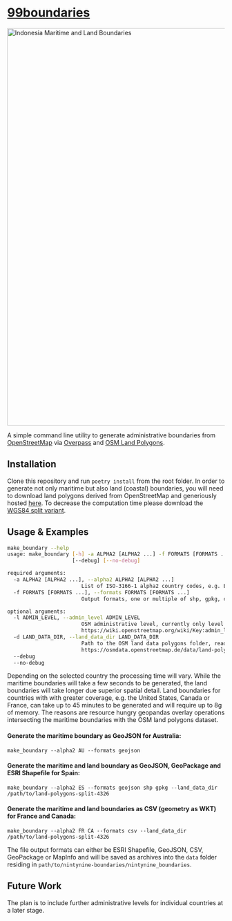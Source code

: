 # [99boundaries](https://99boundaries.com)

<img width="920" alt="Indonesia Maritime and Land Boundaries" src="https://user-images.githubusercontent.com/10322094/169665541-701d6de6-7bf9-4e8b-b098-c5a17206eb0b.png">

A simple command line utility to generate administrative boundaries from [OpenStreetMap](http://openstreetmap.org) via [Overpass](http://overpass-api.de/) and [OSM Land Polygons](https://osmdata.openstreetmap.de/data/land-polygons.html).

## Installation

Clone this repository and run `poetry install` from the root folder. In order to generate not only maritime but also land (coastal) boundaries, you will need to download land polygons derived from OpenStreetMap and generiously hosted [here](https://osmdata.openstreetmap.de/data/land-polygons.html). To decrease the computation time please download the [WGS84 split variant](https://osmdata.openstreetmap.de/download/land-polygons-split-4326.zip). 


## Usage & Examples

```sh
make_boundary --help
usage: make_boundary [-h] -a ALPHA2 [ALPHA2 ...] -f FORMATS [FORMATS ...] [-l ADMIN_LEVEL] [-d LAND_DATA_DIR]
                     [--debug] [--no-debug]

required arguments:
  -a ALPHA2 [ALPHA2 ...], --alpha2 ALPHA2 [ALPHA2 ...]
                        List of ISO-3166-1 alpha2 country codes, e.g. ES FR DE
  -f FORMATS [FORMATS ...], --formats FORMATS [FORMATS ...]
                        Output formats, one or multiple of shp, gpkg, csv, geojson, mapinfo

optional arguments:
  -l ADMIN_LEVEL, --admin_level ADMIN_LEVEL
                        OSM administrative level, currently only level 2 supported. Read more at
                        https://wiki.openstreetmap.org/wiki/Key:admin_level
  -d LAND_DATA_DIR, --land_data_dir LAND_DATA_DIR
                        Path to the OSM land data polygons folder, read more and download from
                        https://osmdata.openstreetmap.de/data/land-polygons.html
  --debug
  --no-debug
```

Depending on the selected country the processing time will vary. While the maritime boundaries will take a few seconds to be generated, the land boundaries will take longer due superior spatial detail. Land boundaries for countries with with greater coverage, e.g. the United States, Canada or France, can take up to 45 minutes to be generated and will require up to 8g of memory. The reasons are resource hungry geopandas overlay operations intersecting the maritime boundaries with the OSM land polygons dataset.

#### Generate the maritime boundary as GeoJSON for Australia:

`make_boundary --alpha2 AU --formats geojson`

#### Generate the maritime and land boundary as GeoJSON, GeoPackage and ESRI Shapefile for Spain:

`make_boundary --alpha2 ES --formats geojson shp gpkg --land_data_dir /path/to/land-polygons-split-4326`

#### Generate the maritime and land boundaries as CSV (geometry as WKT) for France and Canada:

`make_boundary --alpha2 FR CA --formats csv --land_data_dir /path/to/land-polygons-split-4326`

The file output formats can either be ESRI Shapefile, GeoJSON, CSV, GeoPackage or MapInfo and will be saved as archives into the `data` folder residing in `path/to/nintynine-boundaries/nintynine_boundaries`.

## Future Work

The plan is to include further administrative levels for individual countries at a later stage.
